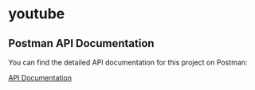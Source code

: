 
# youtube

## Postman API Documentation

You can find the detailed API documentation for this project on Postman:

[API Documentation](https://documenter.getpostman.com/view/39216496/2sAYQUpZY4)
